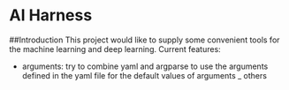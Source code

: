 # AI Harness

##Introduction
This project would like to supply some convenient tools for the machine learning and deep learning.
Current features:  
- arguments: try to combine yaml and argparse to use the arguments defined in the yaml file for the default values of arguments
_ others

